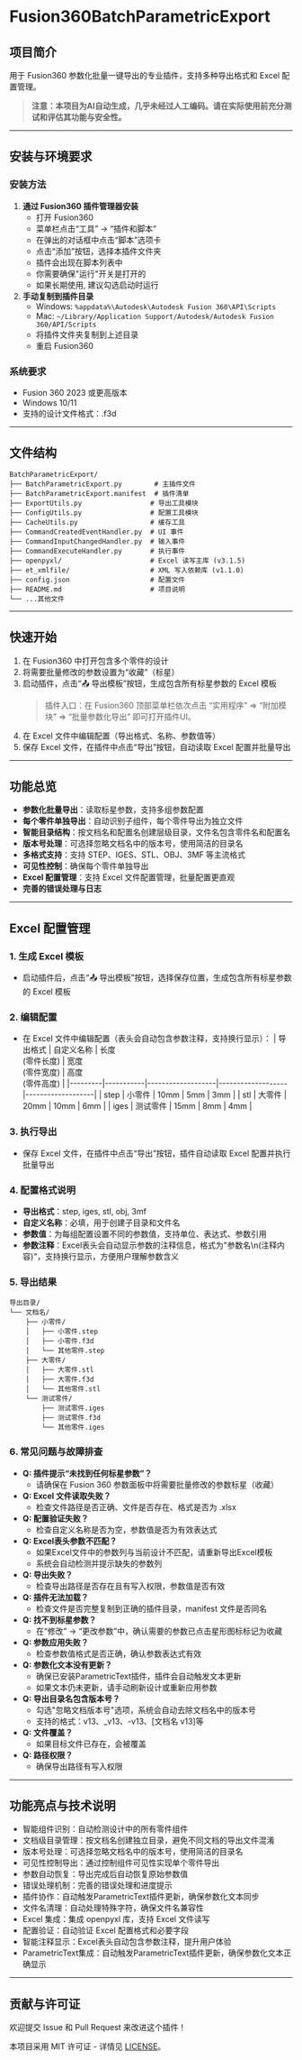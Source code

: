 # Fusion360BatchParametricExport

## 项目简介

用于 Fusion360 参数化批量一键导出的专业插件，支持多种导出格式和 Excel 配置管理。

> **注意：本项目为AI自动生成，几乎未经过人工编码。请在实际使用前充分测试和评估其功能与安全性。**

---

## 安装与环境要求

### 安装方法
1. **通过 Fusion360 插件管理器安装**
   - 打开 Fusion360
   - 菜单栏点击“工具” → “插件和脚本”
   - 在弹出的对话框中点击“脚本”选项卡
   - 点击“添加”按钮，选择本插件文件夹
   - 插件会出现在脚本列表中
   - 你需要确保"运行"开关是打开的
   - 如果长期使用, 建议勾选启动时运行
2. **手动复制到插件目录**
   - Windows: `%appdata%\Autodesk\Autodesk Fusion 360\API\Scripts`
   - Mac: `~/Library/Application Support/Autodesk/Autodesk Fusion 360/API/Scripts`
   - 将插件文件夹复制到上述目录
   - 重启 Fusion360

### 系统要求
- Fusion 360 2023 或更高版本
- Windows 10/11
- 支持的设计文件格式：.f3d

---

## 文件结构

```
BatchParametricExport/
├── BatchParametricExport.py        # 主插件文件
├── BatchParametricExport.manifest  # 插件清单
├── ExportUtils.py                 # 导出工具模块
├── ConfigUtils.py                 # 配置工具模块
├── CacheUtils.py                  # 缓存工具
├── CommandCreatedEventHandler.py  # UI 事件
├── CommandInputChangedHandler.py  # 输入事件
├── CommandExecuteHandler.py       # 执行事件
├── openpyxl/                      # Excel 读写主库 (v3.1.5)
├── et_xmlfile/                    # XML 写入依赖库 (v1.1.0)
├── config.json                    # 配置文件
├── README.md                      # 项目说明
└── ...其他文件
```

---

## 快速开始

1. 在 Fusion360 中打开包含多个零件的设计
2. 将需要批量修改的参数设置为“收藏”（标星）
3. 启动插件，点击“📤 导出模板”按钮，生成包含所有标星参数的 Excel 模板
    > 插件入口：在 Fusion360 顶部菜单栏依次点击 “实用程序” => “附加模块” => “批量参数化导出” 即可打开插件UI。
4. 在 Excel 文件中编辑配置（导出格式、名称、参数值等）
5. 保存 Excel 文件，在插件中点击“导出”按钮，自动读取 Excel 配置并批量导出

---

## 功能总览

- **参数化批量导出**：读取标星参数，支持多组参数配置
- **每个零件单独导出**：自动识别子组件，每个零件导出为独立文件
- **智能目录结构**：按文档名和配置名创建层级目录，文件名包含零件名和配置名
- **版本号处理**：可选择忽略文档名中的版本号，使用简洁的目录名
- **多格式支持**：支持 STEP、IGES、STL、OBJ、3MF 等主流格式
- **可见性控制**：确保每个零件单独导出
- **Excel 配置管理**：支持 Excel 文件配置管理，批量配置更直观
- **完善的错误处理与日志**

---

## Excel 配置管理

### 1. 生成 Excel 模板
- 启动插件后，点击“📤 导出模板”按钮，选择保存位置，生成包含所有标星参数的 Excel 模板

### 2. 编辑配置
- 在 Excel 文件中编辑配置（表头会自动包含参数注释，支持换行显示）：
  | 导出格式 | 自定义名称 | 长度<br>(零件长度) | 宽度<br>(零件宽度) | 高度<br>(零件高度) |
  |---------|-----------|-------------------|-------------------|-------------------|
  | step    | 小零件    | 10mm              | 5mm               | 3mm                |
  | stl     | 大零件    | 20mm              | 10mm              | 6mm                |
  | iges    | 测试零件  | 15mm              | 8mm               | 4mm                |

### 3. 执行导出
- 保存 Excel 文件，在插件中点击“导出”按钮，插件自动读取 Excel 配置并执行批量导出

### 4. 配置格式说明
- **导出格式**：step, iges, stl, obj, 3mf
- **自定义名称**：必填，用于创建子目录和文件名
- **参数值**：为每组配置设置不同的参数值，支持单位、表达式、参数引用
- **参数注释**：Excel表头会自动显示参数的注释信息，格式为"参数名\n(注释内容)"，支持换行显示，方便用户理解参数含义

### 5. 导出结果
```
导出目录/
└── 文档名/
    ├── 小零件/
    │   ├── 小零件.step
    │   ├── 小零件.f3d
    │   └── 其他零件.step
    ├── 大零件/
    │   ├── 大零件.stl
    │   ├── 大零件.f3d
    │   └── 其他零件.stl
    └── 测试零件/
        ├── 测试零件.iges
        ├── 测试零件.f3d
        └── 其他零件.iges
```

### 6. 常见问题与故障排查
- **Q: 插件提示“未找到任何标星参数”？**
  - 请确保在 Fusion 360 参数面板中将需要批量修改的参数标星（收藏）
- **Q: Excel 文件读取失败？**
  - 检查文件路径是否正确、文件是否存在、格式是否为 .xlsx
- **Q: 配置验证失败？**
  - 检查自定义名称是否为空，参数值是否为有效表达式
- **Q: Excel表头参数不匹配？**
  - 如果Excel文件中的参数列与当前设计不匹配，请重新导出Excel模板
  - 系统会自动检测并提示缺失的参数列
- **Q: 导出失败？**
  - 检查导出路径是否存在且有写入权限，参数值是否有效
- **Q: 插件无法加载？**
  - 检查文件是否完整复制到正确的插件目录，manifest 文件是否同名
- **Q: 找不到标星参数？**
  - 在“修改” → “更改参数”中，确认需要的参数已点击星形图标标记为收藏
- **Q: 参数应用失败？**
  - 检查参数值格式是否正确，确认参数表达式有效
- **Q: 参数化文本没有更新？**
  - 确保已安装ParametricText插件，插件会自动触发文本更新
  - 如果文本仍未更新，请手动刷新设计或重新应用参数
- **Q: 导出目录名包含版本号？**
  - 勾选"忽略文档版本号"选项，系统会自动去除文档名中的版本号
  - 支持的格式：v13、_v13、-v13、[文档名 v13]等
- **Q: 文件覆盖？**
  - 如果目标文件已存在，会被覆盖
- **Q: 路径权限？**
  - 确保导出路径有写入权限

---

## 功能亮点与技术说明

- 智能组件识别：自动检测设计中的所有零件组件
- 文档级目录管理：按文档名创建独立目录，避免不同文档的导出文件混淆
- 版本号处理：可选择忽略文档名中的版本号，使用简洁的目录名
- 可见性控制导出：通过控制组件可见性实现单个零件导出
- 参数自动恢复：导出完成后自动恢复原始参数值
- 错误处理机制：完善的错误处理和进度提示
- 插件协作：自动触发ParametricText插件更新，确保参数化文本同步
- 文件名清理：自动处理特殊字符，确保文件名兼容性
- Excel 集成：集成 openpyxl 库，支持 Excel 文件读写
- 配置验证：自动验证 Excel 配置格式和必要字段
- 智能注释显示：Excel表头自动包含参数注释，提升用户体验
- ParametricText集成：自动触发ParametricText插件更新，确保参数化文本正确显示

---

## 贡献与许可证

欢迎提交 Issue 和 Pull Request 来改进这个插件！

本项目采用 MIT 许可证 - 详情见 [LICENSE](LICENSE)。